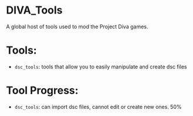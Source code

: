 # DIVA_Tools
A global host of tools used to mod the Project Diva games.

# Tools:

+ `dsc_tools`: tools that allow you to easily manipulate and create dsc files

# Tool Progress:

+ `dsc_tools`: can import dsc files, cannot edit or create new ones. 50%
